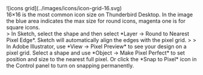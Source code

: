 <div class="grid-2">
<div markdown="1">
![icons grid](../images/icons/icon-grid-16.svg)

<figcaption> 16&times;16 is the most common icon size on Thunderbird Desktop. In the image the blue area indicates the max size for round icons, magenta one is for square icons.</figcaption>
</div>

<div markdown="1">
> In Sketch, select the shape and then select *Layer &#8594; Round to Nearest Pixel Edge*. Sketch will automatically align the edges with the pixel grid.
> 
> In Adobe Illustrator, use *View &#8594; Pixel Preview* to see your design on a pixel grid. Select a shape and use *Object &#8594; Make Pixel Perfect* to set position and size to the nearest full pixel. Or click the *Snap to Pixel* icon in the Control panel to turn on snapping permanently.
</div>
</div>